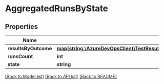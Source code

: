 # AggregatedRunsByState

## Properties
Name | Type | Description | Notes
------------ | ------------- | ------------- | -------------
**resultsByOutcome** | [**map[string,\AzureDevOpsClient\TestResults\AzureDevOpsClient\TestResults\Model\AggregatedResultsByOutcome]**](AggregatedResultsByOutcome.md) |  | [optional] 
**runsCount** | **int** |  | [optional] 
**state** | **string** |  | [optional] 

[[Back to Model list]](../README.md#documentation-for-models) [[Back to API list]](../README.md#documentation-for-api-endpoints) [[Back to README]](../README.md)


